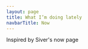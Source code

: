 ```yaml
---
layout: page
title: What I’m doing lately
navbarTitle: Now
---
```


Inspired by Siver's now page

<script>
import simg from '@/theme/components/simg.vue'
export default {
  components: {
    simg
  }
}
</script>
<style lang="stylus">
</style> 
